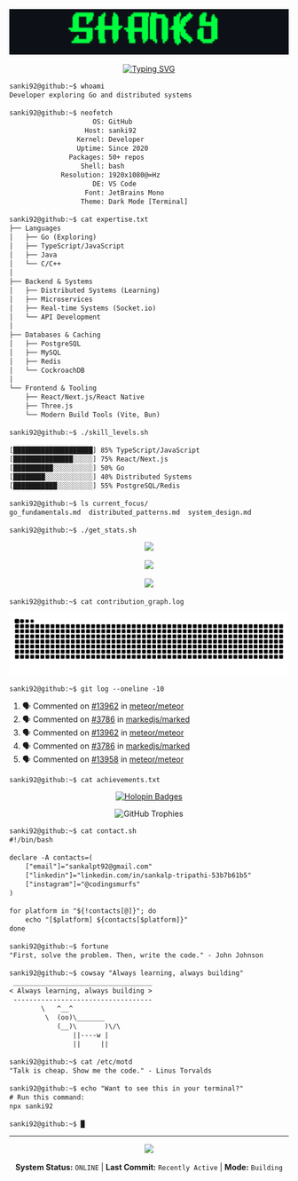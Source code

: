 <div align="center">
  <img src="./assets/shanky.svg" alt="THANKS" />
</div>

<div align="center">

[![Typing SVG](https://readme-typing-svg.herokuapp.com?font=Fira+Code&size=20&duration=3000&pause=1000&color=00FF41&background=0D111700&center=true&vCenter=true&width=600&lines=Building+scalable+systems;Exploring+Go+%26+Distributed+Computing;Learning+system+design+patterns;Open+to+collaborations)](https://git.io/typing-svg)

</div>

```console
sanki92@github:~$ whoami
Developer exploring Go and distributed systems

sanki92@github:~$ neofetch
                     OS: GitHub
                   Host: sanki92
                 Kernel: Developer
                 Uptime: Since 2020
               Packages: 50+ repos
                  Shell: bash
             Resolution: 1920x1080@∞Hz
                     DE: VS Code
                   Font: JetBrains Mono
                  Theme: Dark Mode [Terminal]

sanki92@github:~$ cat expertise.txt
├── Languages
│   ├── Go (Exploring)
│   ├── TypeScript/JavaScript
│   ├── Java
│   └── C/C++
│
├── Backend & Systems
│   ├── Distributed Systems (Learning)
│   ├── Microservices
│   ├── Real-time Systems (Socket.io)
│   └── API Development
│
├── Databases & Caching
│   ├── PostgreSQL
│   ├── MySQL
│   ├── Redis
│   └── CockroachDB
│
└── Frontend & Tooling
    ├── React/Next.js/React Native
    ├── Three.js
    └── Modern Build Tools (Vite, Bun)

sanki92@github:~$ ./skill_levels.sh

[████████████████████] 85% TypeScript/JavaScript
[███████████████░░░░░] 75% React/Next.js
[██████████░░░░░░░░░░] 50% Go
[████████░░░░░░░░░░░░] 40% Distributed Systems
[███████████░░░░░░░░░] 55% PostgreSQL/Redis

sanki92@github:~$ ls current_focus/
go_fundamentals.md  distributed_patterns.md  system_design.md

sanki92@github:~$ ./get_stats.sh
```

<div align="center">

![](https://github-readme-stats.vercel.app/api?username=sanki92&show_icons=true&theme=chartreuse-dark&hide_border=true&bg_color=0d1117&title_color=00ff41&icon_color=00ff41&text_color=00ff41)

![](https://github-readme-streak-stats.herokuapp.com/?user=sanki92&theme=chartreuse-dark&hide_border=true&background=0d1117&ring=00ff41&fire=00ff41&currStreakLabel=00ff41)

![](https://github-readme-stats.vercel.app/api/top-langs/?username=sanki92&layout=compact&theme=chartreuse-dark&hide_border=true&bg_color=0d1117&title_color=00ff41&text_color=00ff41)

</div>

```console
sanki92@github:~$ cat contribution_graph.log
```

<div align="center">

![](https://raw.githubusercontent.com/sanki92/sanki92/output/github-contribution-grid-snake-dark.svg)

</div>

```console
sanki92@github:~$ git log --oneline -10
```

<!--START_SECTION:activity-->
1. 🗣 Commented on [#13962](https://github.com/meteor/meteor/pull/13962#issuecomment-3398766166) in [meteor/meteor](https://github.com/meteor/meteor)
2. 🗣 Commented on [#3786](https://github.com/markedjs/marked/pull/3786#issuecomment-3393971213) in [markedjs/marked](https://github.com/markedjs/marked)
3. 🗣 Commented on [#13962](https://github.com/meteor/meteor/pull/13962#issuecomment-3392983631) in [meteor/meteor](https://github.com/meteor/meteor)
4. 🗣 Commented on [#3786](https://github.com/markedjs/marked/pull/3786#issuecomment-3392981767) in [markedjs/marked](https://github.com/markedjs/marked)
5. 🗣 Commented on [#13958](https://github.com/meteor/meteor/pull/13958#issuecomment-3392979934) in [meteor/meteor](https://github.com/meteor/meteor)
<!--END_SECTION:activity-->

```console
sanki92@github:~$ cat achievements.txt
```

<div align="center">

[![Holopin Badges](https://holopin.me/sanki92)](https://holopin.io/@sanki92)

![GitHub Trophies](https://github-profile-trophy.vercel.app/?username=sanki92&theme=matrix&no-frame=true&no-bg=true&margin-w=4&column=7)

</div>

```console
sanki92@github:~$ cat contact.sh
#!/bin/bash

declare -A contacts=(
    ["email"]="sankalpt92@gmail.com"
    ["linkedin"]="linkedin.com/in/sankalp-tripathi-53b7b61b5"
    ["instagram"]="@codingsmurfs"
)

for platform in "${!contacts[@]}"; do
    echo "[$platform] ${contacts[$platform]}"
done

sanki92@github:~$ fortune
"First, solve the problem. Then, write the code." - John Johnson

sanki92@github:~$ cowsay "Always learning, always building"
 ___________________________________
< Always learning, always building >
 -----------------------------------
        \   ^__^
         \  (oo)\_______
            (__)\       )\/\
                ||----w |
                ||     ||

sanki92@github:~$ cat /etc/motd
"Talk is cheap. Show me the code." - Linus Torvalds

sanki92@github:~$ echo "Want to see this in your terminal?"
# Run this command:
npx sanki92

sanki92@github:~$ █
```

---

<div align="center">

![](https://komarev.com/ghpvc/?username=sanki92&color=00ff41&style=flat-square&label=VISITORS)

**System Status:** `ONLINE` | **Last Commit:** `Recently Active` | **Mode:** `Building`

</div>
